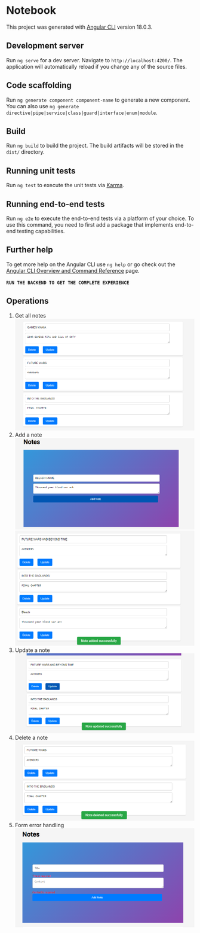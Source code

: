 # Notebook

This project was generated with [Angular CLI](https://github.com/angular/angular-cli) version 18.0.3.

## Development server

Run `ng serve` for a dev server. Navigate to `http://localhost:4200/`. The application will automatically reload if you change any of the source files.

## Code scaffolding

Run `ng generate component component-name` to generate a new component. You can also use `ng generate directive|pipe|service|class|guard|interface|enum|module`.

## Build

Run `ng build` to build the project. The build artifacts will be stored in the `dist/` directory.

## Running unit tests

Run `ng test` to execute the unit tests via [Karma](https://karma-runner.github.io).

## Running end-to-end tests

Run `ng e2e` to execute the end-to-end tests via a platform of your choice. To use this command, you need to first add a package that implements end-to-end testing capabilities.

## Further help

To get more help on the Angular CLI use `ng help` or go check out the [Angular CLI Overview and Command Reference](https://angular.dev/tools/cli) page.



**`RUN THE BACKEND TO GET THE COMPLETE EXPERIENCE`**

## Operations

1. Get all notes
   ![Get Operation](public/assets/images/ALL_NOTES.PNG)
2. Add a note
   ![Create Operation](public/assets/images/ADD_NOTE_1.png)
   ![Create Operation](public/assets/images/ADD_NOTE2.png)
3. Update a note
   ![Update Operation](public/assets/images/UPDATE%20NOTE.png)
4. Delete a note
   ![Delete Operation](public/assets/images/DELETE%20NOTE.png)
5. Form error handling
   ![Error handling Operation](public/assets/images/ERROR_HANDLING.PNG)